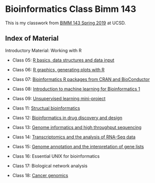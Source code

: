 # Bioinformatics Class Bimm 143

This is my classwork from [BIMM 143 Spring 2019](https://bioboot.github.io/bimm143_S19/) at UCSD. 

## Index of Material

Introductory Material: Working with R

- Class 05: [R basics, data structures and data input](https://github.com/VictoriaShi97/Bimm143/blob/master/Class05/R_script.html) 

- Class 06: [R graphics, generating plots with R](https://github.com/VictoriaShi97/bimm143/blob/master/Class06/Class_6.md)

- Class 07: [Bioinformatics R packages from CRAN and BioConductor](https://github.com/VictoriaShi97/bimm143/blob/master/Class07/Class07.md)

- Class 08: [Introduction to machine learning for Bioinformatics 1](https://github.com/VictoriaShi97/bimm143/blob/master/Class08/Class8.md)

- Class 09: [Unsupervised learning mini-project](https://github.com/VictoriaShi97/bimm143/blob/master/Class09/Class9.md)

- Class 11: [Structual bioinformatics](https://github.com/VictoriaShi97/bimm143/blob/master/Class11/Class11.md)

- Class 12: [Bioinformatics in drug discovery and design](https://github.com/VictoriaShi97/bimm143/blob/master/Class12/Class12.md) 

- Class 13: [Genome informatics and high throughput sequencing](https://github.com/VictoriaShi97/bimm143/blob/master/Class13/Class13/Clss13.md) 

- Class 14: [Transcriptomics and the analysis of RNA-Seq data](https://github.com/VictoriaShi97/Bimm143/blob/master/Class14/Class14.md) 

- Class 15: [Genome annotation and the interpretation of gene lists](https://github.com/VictoriaShi97/bimm143/blob/master/Class15/Class15/Class15.md)

- Class 16: Essential UNIX for bioinformatics 

- Class 17: Biological network analysis

- Class 18: [Cancer genomics](https://github.com/VictoriaShi97/Bimm143/blob/master/Class18/Class18.md)
